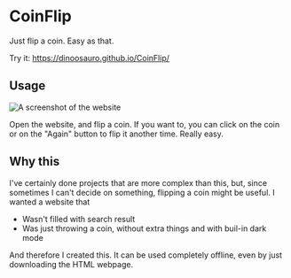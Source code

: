# CoinFlip
Just flip a coin. Easy as that.

Try it: https://dinoosauro.github.io/CoinFlip/

## Usage
![A screenshot of the website](https://github.com/Dinoosauro/CoinFlip/assets/80783030/3c5b8d95-ace8-44d5-8964-8ae1d5a84901)

Open the website, and flip a coin. If you want to, you can click on the coin or on the "Again" button to flip it another time. Really easy.

## Why this
I've certainly done projects that are more complex than this, but, since sometimes I can't decide on something, flipping a coin might be useful. I wanted a website that 

- Wasn't filled with search result
-  Was just throwing a coin, without extra things and with buil-in dark mode

And therefore I created this. It can be used completely offline, even by just downloading the HTML webpage.






